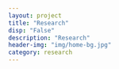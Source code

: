 ```yaml
---
layout: project
title: "Research"
disp: "False"
description: "Research"
header-img: "img/home-bg.jpg"
category: research
---
```

